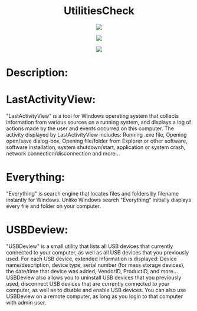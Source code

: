 <h1 align="center">UtilitiesCheck</h1>

<p align="center">
	<img src="https://www.nirsoft.net/utils/lastactivityview.png" />
</p>

<p align="center">
	<img src="https://voidtools.com/support/everything/Everything.Search.Window.png" />
</p>

<p align="center">
	<img src="https://www.nirsoft.net/utils/usbdeview.gif" />
</p>

# Description:
# LastActivityView:
"LastActivityView" is a tool for Windows operating system that collects information from various sources on a running system, and displays a log of actions made by the user and events occurred on this computer. The activity displayed by LastActivityView includes: Running .exe file, Opening open/save dialog-box, Opening file/folder from Explorer or other software, software installation, system shutdown/start, application or system crash, network connection/disconnection and more...

# Everything:
"Everything" is search engine that locates files and folders by filename instantly for Windows. 
Unlike Windows search "Everything" initially displays every file and folder on your computer.

# USBDeview:
"USBDeview" is a small utility that lists all USB devices that currently connected to your computer, as well as all USB devices that you previously used.
For each USB device, extended information is displayed: Device name/description, device type, serial number (for mass storage devices), the date/time that device was added, VendorID, ProductID, and more...
USBDeview also allows you to uninstall USB devices that you previously used, disconnect USB devices that are currently connected to your computer, as well as to disable and enable USB devices.
You can also use USBDeview on a remote computer, as long as you login to that computer with admin user.
